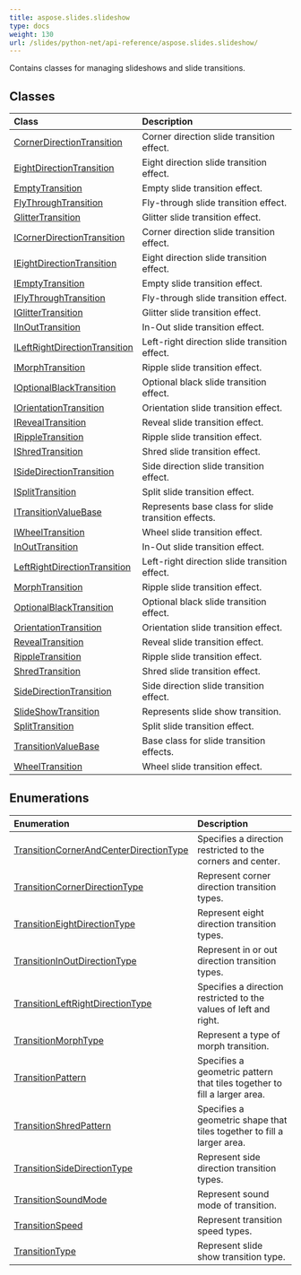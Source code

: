 ```yaml
---
title: aspose.slides.slideshow
type: docs
weight: 130
url: /slides/python-net/api-reference/aspose.slides.slideshow/
---
```



Contains classes for managing slideshows and slide transitions.

## **Classes**
|**Class**|**Description**|
| :- | :- |
|[CornerDirectionTransition](/slides/python-net/api-reference/aspose.slides.slideshow/cornerdirectiontransition/)|Corner direction slide transition effect.|
|[EightDirectionTransition](/slides/python-net/api-reference/aspose.slides.slideshow/eightdirectiontransition/)|Eight direction slide transition effect.|
|[EmptyTransition](/slides/python-net/api-reference/aspose.slides.slideshow/emptytransition/)|Empty slide transition effect.|
|[FlyThroughTransition](/slides/python-net/api-reference/aspose.slides.slideshow/flythroughtransition/)|Fly-through slide transition effect.|
|[GlitterTransition](/slides/python-net/api-reference/aspose.slides.slideshow/glittertransition/)|Glitter slide transition effect.|
|[ICornerDirectionTransition](/slides/python-net/api-reference/aspose.slides.slideshow/icornerdirectiontransition/)|Corner direction slide transition effect.|
|[IEightDirectionTransition](/slides/python-net/api-reference/aspose.slides.slideshow/ieightdirectiontransition/)|Eight direction slide transition effect.|
|[IEmptyTransition](/slides/python-net/api-reference/aspose.slides.slideshow/iemptytransition/)|Empty slide transition effect.|
|[IFlyThroughTransition](/slides/python-net/api-reference/aspose.slides.slideshow/iflythroughtransition/)|Fly-through slide transition effect.|
|[IGlitterTransition](/slides/python-net/api-reference/aspose.slides.slideshow/iglittertransition/)|Glitter slide transition effect.|
|[IInOutTransition](/slides/python-net/api-reference/aspose.slides.slideshow/iinouttransition/)|In-Out slide transition effect.|
|[ILeftRightDirectionTransition](/slides/python-net/api-reference/aspose.slides.slideshow/ileftrightdirectiontransition/)|Left-right direction slide transition effect.|
|[IMorphTransition](/slides/python-net/api-reference/aspose.slides.slideshow/imorphtransition/)|Ripple slide transition effect.|
|[IOptionalBlackTransition](/slides/python-net/api-reference/aspose.slides.slideshow/ioptionalblacktransition/)|Optional black slide transition effect.|
|[IOrientationTransition](/slides/python-net/api-reference/aspose.slides.slideshow/iorientationtransition/)|Orientation slide transition effect.|
|[IRevealTransition](/slides/python-net/api-reference/aspose.slides.slideshow/irevealtransition/)|Reveal slide transition effect.|
|[IRippleTransition](/slides/python-net/api-reference/aspose.slides.slideshow/irippletransition/)|Ripple slide transition effect.|
|[IShredTransition](/slides/python-net/api-reference/aspose.slides.slideshow/ishredtransition/)|Shred slide transition effect.|
|[ISideDirectionTransition](/slides/python-net/api-reference/aspose.slides.slideshow/isidedirectiontransition/)|Side direction slide transition effect.|
|[ISplitTransition](/slides/python-net/api-reference/aspose.slides.slideshow/isplittransition/)|Split slide transition effect.|
|[ITransitionValueBase](/slides/python-net/api-reference/aspose.slides.slideshow/itransitionvaluebase/)|Represents base class for slide transition effects.|
|[IWheelTransition](/slides/python-net/api-reference/aspose.slides.slideshow/iwheeltransition/)|Wheel slide transition effect.|
|[InOutTransition](/slides/python-net/api-reference/aspose.slides.slideshow/inouttransition/)|In-Out slide transition effect.|
|[LeftRightDirectionTransition](/slides/python-net/api-reference/aspose.slides.slideshow/leftrightdirectiontransition/)|Left-right direction slide transition effect.|
|[MorphTransition](/slides/python-net/api-reference/aspose.slides.slideshow/morphtransition/)|Ripple slide transition effect.|
|[OptionalBlackTransition](/slides/python-net/api-reference/aspose.slides.slideshow/optionalblacktransition/)|Optional black slide transition effect.|
|[OrientationTransition](/slides/python-net/api-reference/aspose.slides.slideshow/orientationtransition/)|Orientation slide transition effect.|
|[RevealTransition](/slides/python-net/api-reference/aspose.slides.slideshow/revealtransition/)|Reveal slide transition effect.|
|[RippleTransition](/slides/python-net/api-reference/aspose.slides.slideshow/rippletransition/)|Ripple slide transition effect.|
|[ShredTransition](/slides/python-net/api-reference/aspose.slides.slideshow/shredtransition/)|Shred slide transition effect.|
|[SideDirectionTransition](/slides/python-net/api-reference/aspose.slides.slideshow/sidedirectiontransition/)|Side direction slide transition effect.|
|[SlideShowTransition](/slides/python-net/api-reference/aspose.slides.slideshow/slideshowtransition/)|Represents slide show transition.|
|[SplitTransition](/slides/python-net/api-reference/aspose.slides.slideshow/splittransition/)|Split slide transition effect.|
|[TransitionValueBase](/slides/python-net/api-reference/aspose.slides.slideshow/transitionvaluebase/)|Base class for slide transition effects.|
|[WheelTransition](/slides/python-net/api-reference/aspose.slides.slideshow/wheeltransition/)|Wheel slide transition effect.|
## **Enumerations**
|**Enumeration**|**Description**|
| :- | :- |
|[TransitionCornerAndCenterDirectionType](/slides/python-net/api-reference/aspose.slides.slideshow/transitioncornerandcenterdirectiontype/)|Specifies a direction restricted to the corners and center.|
|[TransitionCornerDirectionType](/slides/python-net/api-reference/aspose.slides.slideshow/transitioncornerdirectiontype/)|Represent corner direction transition types.|
|[TransitionEightDirectionType](/slides/python-net/api-reference/aspose.slides.slideshow/transitioneightdirectiontype/)|Represent eight direction transition types.|
|[TransitionInOutDirectionType](/slides/python-net/api-reference/aspose.slides.slideshow/transitioninoutdirectiontype/)|Represent in or out direction transition types.|
|[TransitionLeftRightDirectionType](/slides/python-net/api-reference/aspose.slides.slideshow/transitionleftrightdirectiontype/)|Specifies a direction restricted to the values of left and right.|
|[TransitionMorphType](/slides/python-net/api-reference/aspose.slides.slideshow/transitionmorphtype/)|Represent a type of morph transition.|
|[TransitionPattern](/slides/python-net/api-reference/aspose.slides.slideshow/transitionpattern/)|Specifies a geometric pattern that tiles together to fill a larger area.|
|[TransitionShredPattern](/slides/python-net/api-reference/aspose.slides.slideshow/transitionshredpattern/)|Specifies a geometric shape that tiles together to fill a larger area.|
|[TransitionSideDirectionType](/slides/python-net/api-reference/aspose.slides.slideshow/transitionsidedirectiontype/)|Represent side direction transition types.|
|[TransitionSoundMode](/slides/python-net/api-reference/aspose.slides.slideshow/transitionsoundmode/)|Represent sound mode of transition.|
|[TransitionSpeed](/slides/python-net/api-reference/aspose.slides.slideshow/transitionspeed/)|Represent transition speed types.|
|[TransitionType](/slides/python-net/api-reference/aspose.slides.slideshow/transitiontype/)|Represent slide show transition type.|
